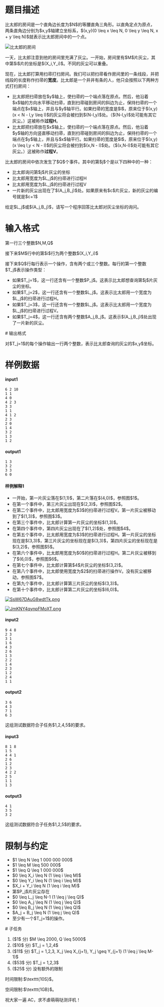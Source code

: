 # 题目描述

<p>比太郎的房间是一个直角边长度为$N$的等腰直角三角形。以直角定点为原点，两条直角边分别为$x,y$轴建立坐标系，$(x,y)(0 \leq x \leq N, 0 \leq y \leq N, x + y \leq N)$就表示比太郎房间中的一个点。</p>
<p><img class="img-responsive center-block" src="//img.uoj.ac/problem/503/saochu.webp" alt="比太郎的房间"/></p>
<p>一天，比太郎注意到他的房间里充满了灰尘。一开始，房间里有$M$片灰尘，其中第$i$片的坐标是$(X_i,Y_i)$。不同的灰尘可以重叠。</p>
<p>现在，比太郎打算用扫帚打扫房间。我们可以把扫帚看作房间里的一条线段，并把线段的长度称作扫帚的<strong>宽度</strong>。比太郎是一个井井有条的人，他只会按照以下两种方式打扫房间：</p>
<ul><li>比太郎把扫帚放在$y$轴上，使扫帚的一个端点落在原点。然后，他沿着$x$轴的方向水平移动扫帚，直到扫帚碰到房间的斜边为止，保持扫帚的一个端点在$x$轴上，并且与$y$轴平行。如果扫帚的宽度是$l$，原来位于$(x,y) (x &lt; N - l,y \leq l)$的灰尘将会被扫到$(N-l,y)$处。（$(N-l,y)$处可能有其它灰尘。）这被称作<strong>过程H</strong>。</li>
<li>比太郎把扫帚放在$x$轴上，使扫帚的一个端点落在原点。然后，他沿着$y$轴的方向竖直移动扫帚，直到扫帚碰到房间的斜边为止，保持扫帚的一个端点在$y$轴上，并且与$x$轴平行。如果扫帚的宽度是$l$，原来位于$(x,y) (x \leq l,y &lt; N - l)$的灰尘将会被扫到$(x,N - l)$处。（$(x,N-l)$处可能有其它灰尘。）这被称作<strong>过程V</strong>。</li>
</ul><p>比太郎的房间中依次发生了$Q$个事件。其中的第$j$个是以下四种中的一种：</p>
<ul><li>比太郎询问第$j$片灰尘的坐标</li>
<li>比太郎用宽度为$L_j$的扫帚进行过程H</li>
<li>比太郎用宽度为$L_j$的扫帚进行过程V</li>
<li>一片新的灰尘出现在了$(A_j,B_j)$处。如果原来有$c$片灰尘，新的灰尘的编号就是$c+1$</li>
</ul><p>给定$L_j$或$(A_j,B_j)$，请写一个程序回答比太郎对灰尘坐标的询问。</p>

# 输入格式


<p>第一行三个整数$N,M,Q$</p>
<p>接下来$M$行中的第$i$行为两个整数$(X_i,Y_i)$</p>
<p>接下来$Q$行每行表示一个操作，含有两个或三个整数。每行的第一个整数$T_j$表示操作类型：</p>
<ul><li>如果$T_j=1$，这一行还含有一个整数$P_j$。这表示比太郎想查询第$j$片灰尘的坐标。</li>
<li>如果$T_j=2$，这一行还含有一个整数$L_j$。这表示比太郎用一个宽度为$L_j$的扫帚进行过程H。</li>
<li>如果$T_j=3$，这一行还含有一个整数$L_j$。这表示比太郎用一个宽度为$L_j$的扫帚进行过程V。</li>
<li>如果$T_j=4$，这一行还含有两个整数$A_j,B_j$。这表示$(A_j,B_j)$处出现了一片新的灰尘。</li>
</ul>
# 输出格式


<p>对$T_j=1$的每个操作输出一行两个整数，表示比太郎查询的灰尘的$x,y$坐标。</p>

# 样例数据


<h4>input1</h4>
<pre><code>6 2 10
1 1
4 0
4 2 3
3 3
1 1
4 1 2
2 3
2 0
1 4
3 2
1 3
1 2</code></pre>
<h4>output1</h4>
<pre><code>1 3
3 2
3 3
6 0</code></pre>
<h4>样例解释1</h4>
<ul><li>一开始，第一片灰尘落在$(1,1)$，第二片落在$(4,0)$，参照图$1$。</li>
<li>在第一个事件中，第三片灰尘出现在$(2,3)$，参照图$2$。</li>
<li>在第二个事件中，比太郎用宽度为$3$的扫帚进行过程V。第一片灰尘被移动到了$(1,3)$，参照图$3$。</li>
<li>在第三个事件中，比太郎计算第一片灰尘的坐标$(1,3)$。</li>
<li>在第四个事件中，第四片灰尘出现在了$(1,2)$处，参照图$4$。</li>
<li>在第五个事件中，比太郎用宽度为$3$的扫帚进行过程H。第一片灰尘的坐标现在是$(3,3)$，第三片灰尘的坐标现在是$(3,3)$，第四片灰尘的坐标现在是$(3,2)$，参照图$5$。</li>
<li>在第六个事件中，比太郎用宽度为$0$的扫帚进行过程H。第二片灰尘被移到了$(6,0)$，参照图$6$。</li>
<li>在第七个事件中，比太郎计算第$4$片灰尘的坐标$(3,2)$。</li>
<li>在第八个事件中，比太郎使用宽度为$2$的扫帚进行操作V。没有灰尘被移动，参照图$7$。</li>
<li>在第九个事件中，比太郎计算第三片灰尘的坐标$(3,3)$。</li>
<li>在第十个事件中，比太郎计算第二片灰尘的坐标$(6,0)$。</li>
</ul><p><a href="https://sm.ms/image/SsW67DAuG8wdtTk"><img src="/source/uoj/503/img/aHR0cHM6Ly9pLmxvbGkubmV0LzIwMjAvMDMvMjMvU3NXNjdEQXVHOHdkdFRrLnBuZw==.png" alt="SsW67DAuG8wdtTk.png"/></a></p>
<p><a href="https://sm.ms/image/JmKNY4qynpFMoXT"><img src="/source/uoj/503/img/aHR0cHM6Ly9pLmxvbGkubmV0LzIwMjAvMDMvMjMvSm1LTlk0cXlucEZNb1hULnBuZw==.png" alt="JmKNY4qynpFMoXT.png"/></a></p>
<h4>input2</h4>
<pre><code>9 4 8
2 3
3 1
1 6
4 3
2 6
1 3
2 2
1 4
2 3
1 2
2 4
1 1</code></pre>
<h4>output2</h4>
<pre><code>3 6
4 3
7 1
6 3</code></pre>
<p>这组测试数据符合子任务$1,2,4,5$的要求。</p>
<h4>input3</h4>
<pre><code>8 1 8
1 5
4 4 1
2 6
1 2
2 3
4 2 2
2 5
1 1
1 3</code></pre>
<h4>output3</h4>
<pre><code>4 1
3 5
3 2</code></pre>
<p>这组测试数据符合子任务$1,2,5$的要求。</p>

# 限制与约定


<ul><li>$1 \leq N \leq 1 000 000 000$</li>
<li>$1 \leq M \leq 500 000$</li>
<li>$1 \leq Q \leq 1 000 000$</li>
<li>$0 \leq X_i \leq N (1 \leq i \leq M)$</li>
<li>$0 \leq Y_i \leq N (1 \leq i \leq M)$</li>
<li>$X_i + Y_i \leq N (1 \leq i \leq M)$</li>
<li>第$P_j$片灰尘存在</li>
<li>$0 \leq L_j \leq N-1 (1 \leq j \leq Q)$</li>
<li>$0 \leq A_j \leq N (1 \leq j \leq Q)$</li>
<li>$0 \leq B_j \leq N (1 \leq j \leq Q)$</li>
<li>$A_j + B_j \leq N (1 \leq j \leq Q)$</li>
<li>至少有一个$T_j=1$的操作。</li>
</ul>
# 子任务


<ol><li>($1$ 分) $M \leq 2000, Q \leq 5000$</li>
<li>($10$ 分) $T_j = 1,2,4$</li>
<li>($11$ 分) $T_j = 1,2,3, X_j \leq X_{j+1}, Y_j \geq Y_{j+1} (1 \leq j \leq M-1)$</li>
<li>($53$ 分) $T_j = 1,2,3$</li>
<li>($25$ 分) 没有额外的限制</li>
</ol><p>时间限制:$\texttt{10S}$。</p>
<p>空间限制:$\texttt{1GB}$。</p>
<p>祝大家一遍 AC，求不虐萌萌哒测评机！</p>
